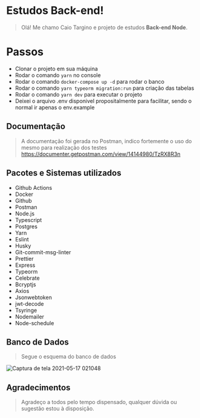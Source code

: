 # Estudos Back-end!

> Olá! Me chamo Caio Targino e projeto de estudos **Back-end Node**.

# Passos

- Clonar o projeto em sua máquina
- Rodar o comando `yarn` no console
- Rodar o comando `docker-compose up -d` para rodar o banco
- Rodar o comando `yarn typeorm migration:run` para criação das tabelas
- Rodar o comando `yarn dev` para executar o projeto
- Deixei o arquivo .env disponivel propositalmente para facilitar, sendo o normal ir apenas o env.example

## Documentação

> A documentação foi gerada no Postman, indico fortemente o uso do mesmo para realização dos testes
> https://documenter.getpostman.com/view/14144980/TzRX8R3n

## Pacotes e Sistemas utilizados

- Github Actions
- Docker
- Github
- Postman
- Node.js
- Typescript
- Postgres
- Yarn
- Eslint
- Husky
- Git-commit-msg-linter
- Prettier
- Express
- Typeorm
- Celebrate
- Bcryptjs
- Axios
- Jsonwebtoken
- jwt-decode
- Tsyringe
- Nodemailer
- Node-schedule

## Banco de Dados

> Segue o esquema do banco de dados

![Captura de tela 2021-05-17 021048](https://user-images.githubusercontent.com/19331255/118435462-64b74400-b6b5-11eb-89b9-100b14317e31.png)

## Agradecimentos

> Agradeço a todos pelo tempo dispensado, qualquer dúvida ou sugestão estou à disposição.
